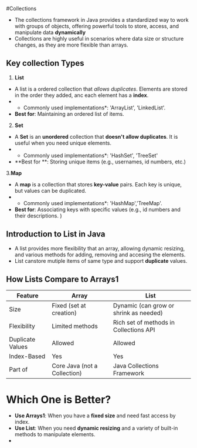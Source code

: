 #Collections
* The collections framework in Java provides a standardized way to work with groups of objects, offering powerful tools to store, access, and manipulate data **dynamically**
* Collections are highly useful in scenarios where data size or structure changes, as they are more flexible than arrays.


## Key collection Types
1. **List**
- A list is a ordered collection that *allows duplicates*. Elements are stored in the order they added, anc each element has a **index**.
- * Commonly used implementations*: 'ArrayList', 'LinkedList'.
- **Best for**: Maintaining an ordered list of items.

2. **Set**
- A **Set** is an  **unordered** collection that **doesn't allow duplicates**. It is useful when you need unique elements.
- * Commonly used implementations*: 'HashSet', 'TreeSet'
- **Best for **: Storing unique items (e.g., usernames, id numbers, etc.)

3.**Map**
- A **map** is a collection that stores **key-value** pairs. Each key is unique, but values can be duplicated.
- * Commonly used implementations*: 'HashMap','TreeMap'.
- **Best for**: Associating keys with specific values (e.g., id numbers and their descriptions. )

## Introduction to List in Java
- A list provides more flexibility that an array, allowing dynamic resizing, and various methods for adding, removing and accesing the elements.
- List canstore mutiple items of same type and support **duplicate** values.


## How Lists Compare to Arrays1

| Feature          | Array                               | List                                    |
|------------------|-------------------------------------|-----------------------------------------|
| Size             | Fixed (set at creation)             | Dynamic (can grow or shrink as needed)  |
| Flexibility      | Limited methods                     | Rich set of methods in Collections API  |
| Duplicate Values | Allowed                             | Allowed                                 |
| Index-Based      | Yes                                 | Yes                                     |
| Part of          | Core Java (not a Collection)        | Java Collections Framework              |

# Which One is Better?
* **Use Arrays1**: When you have a **fixed size** and need fast access by index.
* **Use List**: When you need **dynamic resizing** and a variety of built-in methods to manipulate elements.
* 